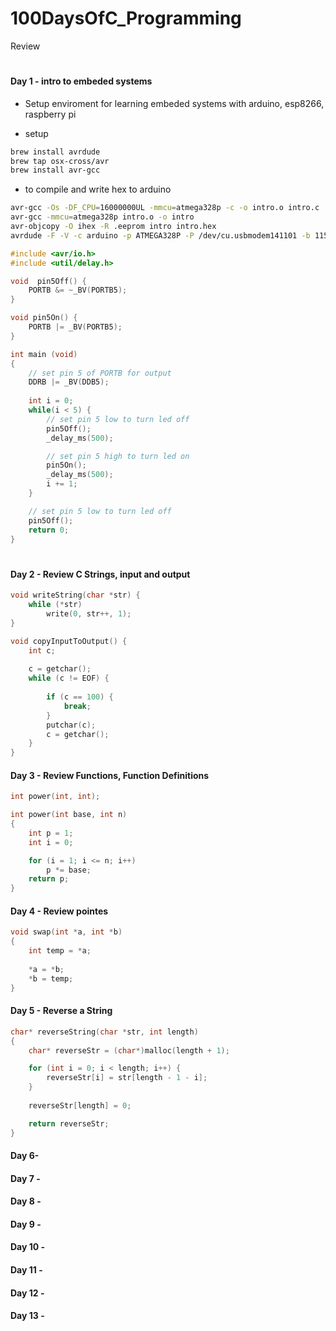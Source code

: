 # 100DaysOfC_Programming
Review
#
#

#### Day 1 - intro to embeded systems
 - Setup enviroment for learning embeded systems with arduino, esp8266, raspberry pi

- setup
```bash
brew install avrdude
brew tap osx-cross/avr
brew install avr-gcc
```

- to compile and write hex to arduino 
```bash
avr-gcc -Os -DF_CPU=16000000UL -mmcu=atmega328p -c -o intro.o intro.c
avr-gcc -mmcu=atmega328p intro.o -o intro
avr-objcopy -O ihex -R .eeprom intro intro.hex
avrdude -F -V -c arduino -p ATMEGA328P -P /dev/cu.usbmodem141101 -b 115200 -U flash:w:intro.hex

```

```c
#include <avr/io.h>
#include <util/delay.h>

void  pin5Off() {
    PORTB &= ~_BV(PORTB5);
}

void pin5On() {
    PORTB |= _BV(PORTB5);   
}

int main (void)
{
    // set pin 5 of PORTB for output
    DDRB |= _BV(DDB5);
    
    int i = 0;
    while(i < 5) {
        // set pin 5 low to turn led off 
        pin5Off();    
        _delay_ms(500);

        // set pin 5 high to turn led on
        pin5On();
        _delay_ms(500);
        i += 1;
    }

    // set pin 5 low to turn led off 
    pin5Off();
    return 0;
}

```

#

#### Day 2 - Review C Strings, input and output 

```c
void writeString(char *str) {
    while (*str)
        write(0, str++, 1);
}

void copyInputToOutput() {
    int c;
    
    c = getchar();
    while (c != EOF) {
        
        if (c == 100) {
            break;
        }
        putchar(c);
        c = getchar();
    }
}

```
#### Day 3 - Review Functions, Function Definitions

```c
int power(int, int);

int power(int base, int n)
{
    int p = 1;
    int i = 0;

    for (i = 1; i <= n; i++)
        p *= base;
    return p;
}
```
#### Day 4 - Review pointes
```c
void swap(int *a, int *b)
{
    int temp = *a;
    
    *a = *b;
    *b = temp;
}


```
#### Day 5 - Reverse a String
```c
char* reverseString(char *str, int length)
{
    char* reverseStr = (char*)malloc(length + 1);

    for (int i = 0; i < length; i++) {
        reverseStr[i] = str[length - 1 - i];
    }
    
    reverseStr[length] = 0;

    return reverseStr;
}

```


#### Day 6- 
#### Day 7 - 
#### Day 8 - 
#### Day 9 - 
#### Day 10 - 
#### Day 11 - 
#### Day 12 - 
#### Day 13 - 
